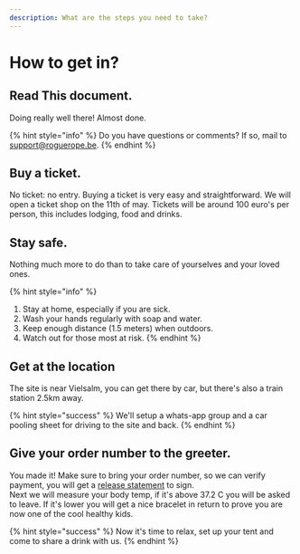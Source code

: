```yaml
---
description: What are the steps you need to take?
---
```


# How to get in?

## Read This document.

Doing really well there! Almost done.

{% hint style="info" %}
Do you have questions or comments? If so, mail to [support@roguerope.be](mailto:support@roguerope.be).
{% endhint %}

## Buy a ticket.

No ticket: no entry. Buying a ticket is very easy and straightforward. We will open a ticket shop on the 11th of may. Tickets will be around 100 euro's per person, this includes lodging, food and drinks.

## Stay safe.

Nothing much more to do than to take care of yourselves and your loved ones.

{% hint style="info" %}
1. Stay at home, especially if you are sick.
2. Wash your hands regularly with soap and water.
3. Keep enough distance \(1.5 meters\) when outdoors.
4. Watch out for those most at risk.
{% endhint %}

## Get at the location

The site is near Vielsalm, you can get there by car, but there's also a train station 2.5km away.

{% hint style="success" %}
We'll setup a whats-app group and a car pooling sheet for driving to the site and back.
{% endhint %}

## Give your order number to the greeter.

You made it! Make sure to bring your order number, so we can verify payment, you will get a [release statement](release-statement.md) to sign.   
Next we will measure your body temp, if it's above 37.2 C you will be asked to leave. If it's lower you will get a nice bracelet in return to prove you are now one of the cool healthy kids.

{% hint style="success" %}
Now it's time to relax, set up your tent and come to share a drink with us.
{% endhint %}

